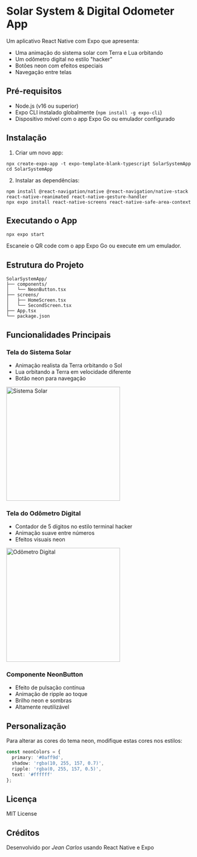 
# Solar System & Digital Odometer App

Um aplicativo React Native com Expo que apresenta:
- Uma animação do sistema solar com Terra e Lua orbitando
- Um odômetro digital no estilo "hacker"
- Botões neon com efeitos especiais
- Navegação entre telas

## Pré-requisitos

- Node.js (v16 ou superior)
- Expo CLI instalado globalmente (`npm install -g expo-cli`)
- Dispositivo móvel com o app Expo Go ou emulador configurado

## Instalação

1. Criar um novo app:

```shell
npx create-expo-app -t expo-template-blank-typescript SolarSystemApp
cd SolarSystemApp
```

2. Instalar as dependências:

```shell
npm install @react-navigation/native @react-navigation/native-stack react-native-reanimated react-native-gesture-handler
npx expo install react-native-screens react-native-safe-area-context
```

## Executando o App

```shell
npx expo start
```

Escaneie o QR code com o app Expo Go ou execute em um emulador.

## Estrutura do Projeto

```
SolarSystemApp/
├── components/
│   └── NeonButton.tsx
├── screens/
│   ├── HomeScreen.tsx
│   └── SecondScreen.tsx
├── App.tsx
└── package.json
```

## Funcionalidades Principais

### Tela do Sistema Solar
- Animação realista da Terra orbitando o Sol
- Lua orbitando a Terra em velocidade diferente
- Botão neon para navegação

<img src="https://github.com/user-attachments/assets/12b34eb5-6bd2-4d10-a153-0afbe5e56466" width="300" alt="Sistema Solar">

### Tela do Odômetro Digital
- Contador de 5 dígitos no estilo terminal hacker
- Animação suave entre números
- Efeitos visuais neon

<img src="https://github.com/user-attachments/assets/2821d50c-3278-4218-a821-e94e846cbe26" width="300" alt="Odômetro Digital">

### Componente NeonButton
- Efeito de pulsação contínua
- Animação de ripple ao toque
- Brilho neon e sombras
- Altamente reutilizável

## Personalização

Para alterar as cores do tema neon, modifique estas cores nos estilos:

```typescript
const neonColors = {
  primary: '#0aff9d',
  shadow: 'rgba(10, 255, 157, 0.7)',
  ripple: 'rgba(0, 255, 157, 0.5)',
  text: '#ffffff'
};
```

## Licença

MIT License

## Créditos

Desenvolvido por *Jean Carlos* usando React Native e Expo
